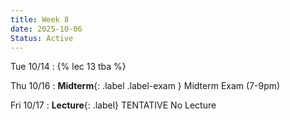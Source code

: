 ```yaml
---
title: Week 8
date: 2025-10-06
Status: Active
---
```


Tue 10/14
: {% lec 13 tba %}
  <!-- : [Course Notes](https://data101.org/notes/5-data_prep/structural.html)  -->

Thu 10/16
: **Midterm**{: .label .label-exam } Midterm Exam (7-9pm) 

Fri 10/17
: **Lecture**{: .label} TENTATIVE No Lecture

